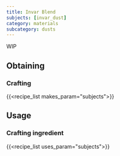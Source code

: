 ```yaml
---
title: Invar Blend
subjects: [invar_dust]
category: materials
subcategory: dusts
---
```


WIP

Obtaining
---------

### Crafting
{{<recipe_list makes_param="subjects">}}


Usage
-----

### Crafting ingredient
{{<recipe_list uses_param="subjects">}}
